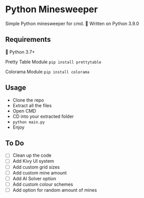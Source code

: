 # Python Minesweeper

Simple Python minesweeper for cmd.
:snake: Written on Python 3.9.0

## Requirements

:snake: Python 3.7+

Pretty Table Module
`pip install prettytable`

Colorama Module
`pip install colorama`

## Usage

- Clone the repo
- Extract all the files
- Open CMD
- CD into your extracted folder
- `python main.py`
- Enjoy

## To Do

- [ ] Clean up the code
- [ ] Add Kivy UI system
- [ ] Add custom grid sizes
- [ ] Add custom mine amount
- [ ] Add AI Solver option
- [ ] Add custom colour schemes
- [ ] Add option for random amount of mines
